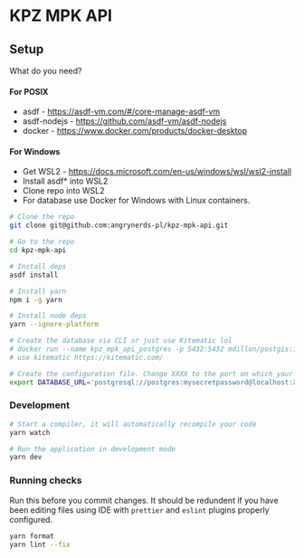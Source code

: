 # KPZ MPK API

## Setup

What do you need?

#### For POSIX

- asdf - https://asdf-vm.com/#/core-manage-asdf-vm
- asdf-nodejs - https://github.com/asdf-vm/asdf-nodejs
- docker - https://www.docker.com/products/docker-desktop

#### For Windows

- Get WSL2 - https://docs.microsoft.com/en-us/windows/wsl/wsl2-install
- Install asdf\* into WSL2
- Clone repo into WSL2
- For database use Docker for Windows with Linux containers.

```sh
# Clone the repo
git clone git@github.com:angrynerds-pl/kpz-mpk-api.git

# Go to the repo
cd kpz-mpk-api

# Install deps
asdf install

# Install yarn
npm i -g yarn

# Install node deps
yarn --ignore-platform

# Create the database via CLI or just use Kitematic lol
# docker run --name kpz_mpk_api_postgres -p 5432:5432 mdillon/postgis:11
# use kitematic https://kitematic.com/

# Create the configuration file. Change XXXX to the port on which your database is running.
export DATABASE_URL='postgresql://postgres:mysecretpassword@localhost:XXXX/postgres' > .env
```

### Development

```sh
# Start a compiler, it will automatically recompile your code
yarn watch

# Run the application in development mode
yarn dev
```

### Running checks

Run this before you commit changes. It should be redundent if you have been editing files using IDE with `prettier` and `eslint` plugins properly configured.

```sh
yarn format
yarn lint --fix
```
